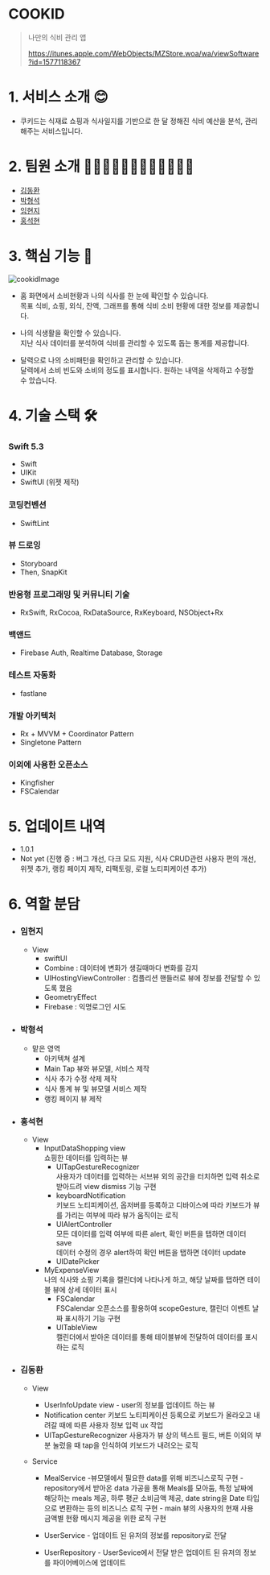 # COOKID

> 나만의 식비 관리 앱
>
> https://itunes.apple.com/WebObjects/MZStore.woa/wa/viewSoftware?id=1577118367

# 1. 서비스 소개 😊

* 쿠키드는 식재료 쇼핑과 식사일지를 기반으로 한 달 정해진 식비 예산을 분석, 관리해주는 서비스입니다. 



# 2. 팀원 소개 👩🏻‍💻🧑🏻‍💻👨🏻‍💻🧑🏻‍💻

* [김동환](https://github.com/supersupremekim)
* [박형석](https://github.com/Developer-Paul-t)
* [임현지](https://github.com/leemyeonji)
* [홍석현](https://github.com/nyokki1119)



# 3. 핵심 기능 📱

![cookidImage](https://user-images.githubusercontent.com/77890228/128953113-641338e6-e86c-47e1-b27a-7360b7bca4c8.png)

* 홈 화면에서 소비현황과 나의 식사를 한 눈에 확인할 수 있습니다.<br/>
 목표 식비, 쇼핑, 외식, 잔액, 그래프를 통해 식비 소비 현황에 대한 정보를 제공합니다.

* 나의 식생활을 확인할 수 있습니다.<br/>
지난 식사 데이터를 분석하여 식비를 관리할 수 있도록 돕는 통계를 제공합니다.

* 달력으로 나의 소비패턴을 확인하고 관리할 수 있습니다.<br/>
달력에서 소비 빈도와 소비의 정도를 표시합니다. 원하는 내역을 삭제하고 수정할 수 았습니다.



# 4. 기술 스택 🛠

### Swift 5.3
* Swift
* UIKit
* SwiftUI (위젯 제작)

### 코딩컨벤션
* SwiftLint

### 뷰 드로잉
* Storyboard
* Then, SnapKit

### 반응형 프로그래밍 및 커뮤니티 기술
* RxSwift, RxCocoa, RxDataSource, RxKeyboard, NSObject+Rx

### 백앤드
* Firebase Auth, Realtime Database, Storage

### 테스트 자동화
* fastlane

### 개발 아키텍처
* Rx + MVVM + Coordinator Pattern 
* Singletone Pattern

### 이외에 사용한 오픈소스
* Kingfisher
* FSCalendar

# 5. 업데이트 내역

* 1.0.1
* Not yet (진행 중 : 버그 개선, 다크 모드 지원, 식사 CRUD관련 사용자 편의 개선, 위젯 추가, 랭킹 페이지 제작, 리팩토링, 로컬 노티피케이션 추가)
    

# 6. 역할 분담

* ### 임현지
  * View
     * swiftUI
     * Combine : 데이터에 변화가 생길때마다 변화를 감지
     * UIHostingViewController : 컴플리션 핸들러로 뷰에 정보를 전달할 수 있도록 했음
     * GeometryEffect 
     * Firebase : 익명로그인 시도



* ### 박형석

  * 맡은 영역
    * 아키텍쳐 설계
    * Main Tap 뷰와 뷰모델, 서비스 제작
    * 식사 추가 수정 삭제 제작
    * 식사 통계 뷰 및 뷰모델 서비스 제작
    * 랭킹 페이지 뷰 제작

* ### 홍석현

  * View
    + InputDataShopping view  
      쇼핑한 데이터를 입력하는 뷰  
      + UITapGestureRecognizer  
        사용자가 데이터를 입력하는 서브뷰 외의 공간을 터치하면 입력 취소로 받아드려 view dismiss 기능 구현  
      + keyboardNotification  
        키보드 노티피케이션, 옵저버를 등록하고 디바이스에 따라 키보드가 뷰를 가리는 여부에 따라 뷰가 움직이는 로직 
      + UIAlertController   
        모든 데이터를 입력 여부에 따른 alert, 확인 버튼을 탭하면 데이터 save  
        데이터 수정의 경우 alert하여 확인 버튼을 탭하면 데이터 update  
      + UIDatePicker  
    + MyExpenseView  
      나의 식사와 쇼핑 기록을 캘린더에 나타나게 하고, 해당 날짜를 탭하면 테이블 뷰에 상세 데이터 표시
      + FSCalendar  
        FSCalendar 오픈소스를 활용하여 scopeGesture, 캘린더 이벤트 날짜 표시하기 기능 구현  
      + UITableView  
        캘린더에서 받아온 데이터를 통해 테이블뷰에 전달하여 데이터를 표시하는 로직  

* ### 김동환 

  * View

    * UserInfoUpdate view - user의 정보를 업데이트 하는 뷰
     - Notification center
        키보드 노티피케이션 등록으로 키보드가 올라오고 내려갈 때에 따른 사용자 정보 입력 ux 작업
     - UITapGestureRecognizer
        사용자가 뷰 상의 텍스트 필드, 버튼 이외의 부분 눌렀을 때 tap을 인식하여 키보드가 내려오는 로직
    
  * Service
    
    * MealService 
      -뷰모델에서 필요한 data를 위해 비즈니스로직 구현 
          -  repository에서 받아온 data 가공을 통해 Meals를 모아둠, 특정 날짜에 해당하는 meals 제공, 하루 평균 소비금액 제공, date string을 Date 타입으로 변환하는 등의 비즈니스 로직 구현
          -  main 뷰의 사용자의 현재 사용 금액별 현황 메시지 제공을 위한 로직 구현
      
    * UserService
          -  업데이트 된 유저의 정보를 repository로 전달
    
    * UserRepository
          -  UserSevice에서 전달 받은 업데이트 된 유저의 정보를 파이어베이스에 업데이트


